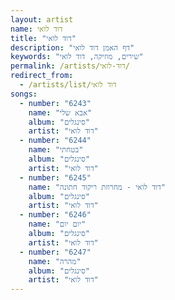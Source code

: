 ```yaml
---
layout: artist
name: דוד לואי
title: "דוד לואי"
description: "דף האמן דוד לואי"
keywords: "שירים, מוזיקה, דוד לואי"
permalink: /artists/דוד-לואי/
redirect_from:
  - /artists/list/דוד לואי
songs:
  - number: "6243"
    name: "אבא שלי"
    album: "סינגלים"
    artist: "דוד לואי"
  - number: "6244"
    name: "בטחתי"
    album: "סינגלים"
    artist: "דוד לואי"
  - number: "6245"
    name: "דוד לואי - מחרוזת ריקוד חתונה"
    album: "סינגלים"
    artist: "דוד לואי"
  - number: "6246"
    name: "יום יום"
    album: "סינגלים"
    artist: "דוד לואי"
  - number: "6247"
    name: "מהרה"
    album: "סינגלים"
    artist: "דוד לואי"
---
```

